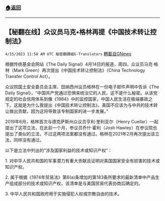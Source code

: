 ###  [:house:返回](README.md)
---


## 【秘翻在线】众议员马克•格林再提《中国技术转让控制法》
`4/15/2023 11:58 AM UTC 秘密翻譯組G-Translators` [轉載自GNews](https://gnews.org/articles/1138376)

根据传统基金会网站《The Daily Signal》4月14日的报道，周四，众议员马克·格林（Mark Green）再次提出《中国技术转让控制法》（China Technology Transfer Control Act）。

众议院国土安全委员会主席、田纳西州议员格林在一份电子邮件声明中告诉《The Daily Signal》，“中国共产党通过恐惧来统治它的人民，这不是什么秘密。从该党规定的社会信用体系到像《1984》中的监控国家，中国人民生活在极端暴政之下。这就是为什么我提出《中国技术转让控制法》。美国不应该为与中共的技术转让做出贡献，因为这将导致该专制国家的进一步发展。”

2019年6月，格林首次与德克萨斯州众议员亨利·奎利亚尔（Henry Cuellar）一起提出了这项立法，在此前一个月，参议员乔什·霍利（Josh Hawley）在参议院也提出了类似的立法，不过这两项法案都没有通过。格林在2021年2月再次提出该立法，同样没有通过。

以下是立法中列出的“涉及国家利益的技术或知识产权”：

1\. 对中华人民共和国的军事潜力有重大贡献且证明对美国国家安全有损害的技术或知识产权。

2\. 属于根据《1974年贸易法》第6(a)条增加的第183条所要求的最新清单中产品生产组成部分的技术或知识产权，该清单是与美国贸易代表协商后确定的。

3\. 中华人民共和国政府用于实施侵犯人权或宗教自由的技术。

